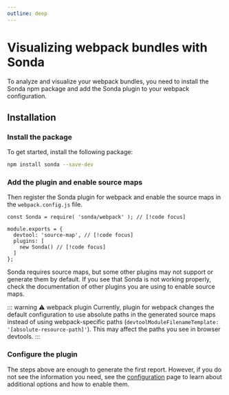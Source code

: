 ```yaml
---
outline: deep
---
```


# Visualizing webpack bundles with Sonda

To analyze and visualize your webpack bundles, you need to install the Sonda npm package and add the Sonda plugin to your webpack configuration.

## Installation

### Install the package

To get started, install the following package:

```bash
npm install sonda --save-dev
```

### Add the plugin and enable source maps

Then register the Sonda plugin for webpack and enable the source maps in the `webpack.config.js` file.

```js{1,4,6}
const Sonda = require( 'sonda/webpack' ); // [!code focus]

module.exports = {
  devtool: 'source-map', // [!code focus]
  plugins: [
    new Sonda() // [!code focus]
  ]
};
```

Sonda requires source maps, but some other plugins may not support or generate them by default. If you see that Sonda is not working properly, check the documentation of other plugins you are using to enable source maps.

::: warning ⚠️ webpack plugin
Currently, plugin for webpack changes the default configuration to use absolute paths in the generated source maps instead of using webpack-specific paths (`devtoolModuleFilenameTemplate: '[absolute-resource-path]'`). This may affect the paths you see in browser devtools.
:::

### Configure the plugin

The steps above are enough to generate the first report. However, if you do not see the information you need, see the [configuration](/configuration) page to learn about additional options and how to enable them.
